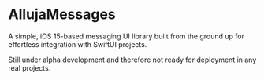 # AllujaMessages

A simple, iOS 15-based messaging UI library built from the ground up for effortless integration with SwiftUI projects.

Still under alpha development and therefore not ready for deployment in any real projects.

